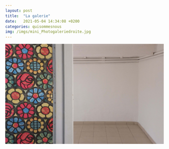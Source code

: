 ```yaml
---
layout: post
title:  "La galerie"
date:   2021-05-04 14:34:08 +0200
categories: quisommesnous
img: /imgs/mini_Photogaleriedroite.jpg
---
```

![La galerie La Guerrière](/imgs/Photogaleriedroite.jpg)
